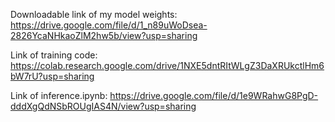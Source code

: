 Downloadable link of my model weights:
https://drive.google.com/file/d/1_n89uWoDsea-2826YcaNHkaoZlM2hw5b/view?usp=sharing

Link of training code:
https://colab.research.google.com/drive/1NXE5dntRItWLgZ3DaXRUkctlHm6bW7rU?usp=sharing

Link of inference.ipynb:
https://drive.google.com/file/d/1e9WRahwG8PgD-dddXgQdNSbROUgIAS4N/view?usp=sharing
